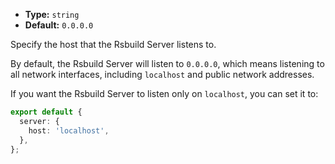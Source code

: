 - **Type:** `string`
- **Default:** `0.0.0.0`

Specify the host that the Rsbuild Server listens to.

By default, the Rsbuild Server will listen to `0.0.0.0`, which means listening to all network interfaces, including `localhost` and public network addresses.

If you want the Rsbuild Server to listen only on `localhost`, you can set it to:

```ts
export default {
  server: {
    host: 'localhost',
  },
};
```

